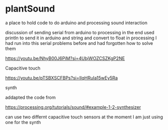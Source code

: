# plantSound
a place to hold code to do arduino and processing sound interaction


discussion of sending serial from arduino to processing
in the end used println to send it in arduino and string and convert to float in processing
I had run into this serial problems before and had forgotten how to solve them

https://youtu.be/NhyB00J6PiM?si=4UbjWOZCSZKgP2NE


Capacitive touch 

https://youtu.be/pTSBXSCFBPs?si=IIqHRuIa15wEy5Ra

synth

addapted the code from

https://processing.org/tutorials/sound/#example-1-2-synthesizer

can use two differnt capacitive touch sensors at the moment I am just using one for the synth

